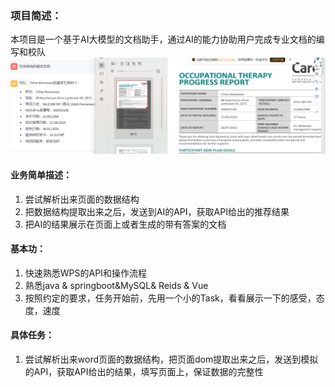 ### 项目简述：

本项目是一个基于AI大模型的文档助手，通过AI的能力协助用户完成专业文档的编写和校队
![示意图](./images/demo.png)



#### 业务简单描述：

1. 尝试解析出来页面的数据结构
2. 把数据结构提取出来之后，发送到AI的API，获取API给出的推荐结果
3. 把AI的结果展示在页面上或者生成的带有答案的文档

#### 基本功：

1. 快速熟悉WPS的API和操作流程
2. 熟悉java & springboot&MySQL& Reids & Vue
3. 按照约定的要求，任务开始前，先用一个小的Task，看看展示一下的感受，态度，速度

#### 具体任务：

1.  尝试解析出来word页面的数据结构，把页面dom提取出来之后，发送到模拟的API，获取API给出的结果，填写页面上，保证数据的完整性








